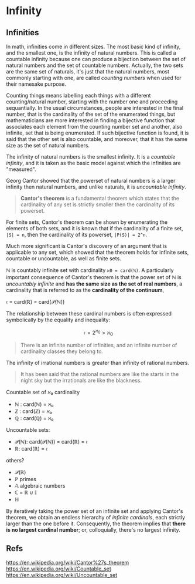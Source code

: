 # Infinity



## Infinities

In math, infinities come in different sizes. The most basic kind of infinity, and the smallest one, is the infinity of natural numbers. This is called a countable infinity because one can produce a bijection between the set of natural numbers and the set of countable numbers. Actually, the two sets are the same set of naturals, it's just that the natural numbers, most commonly starting with one, are called *counting numbers* when used for their namesake purpose.

Counting things means labelling each things with a different counting/natural number, starting with the number one and proceeding sequantially. In the usual circumstances, people are interested in the final number, that is the cardinality of the set of the enumerated things, but mathematicians are more interested in finding a bijective function that associates each element from the counting number set and another, also infinite, set that is being enumerated. If such bijective function is found, it is said that the other set is also countable, and moreover, that it has the same size as the set of natural numbers.

The infinity of natural numbers is the smallest infinity. It is a *countable infinity*, and it is taken as the basic model against which the infinities are "measured".

Georg Cantor showed that the powerset of natural numbers is a larger infinity then natural numbers, and unlike naturals, it is *uncountable infinity*.

> **Cantor's theorem** is a fundamental theorem which states that the cardinality of any set is strictly smaller then the cardinality of its powerset.

For finite sets, Cantor's theorem can be shown by enumerating the elements of both sets, and it is known that if the cardinality of a finite set, `|S| = n`, then the cardinality of its powerset, `|P(S)| = 2^n`.

Much more significant is Cantor's discovery of an argument that is applicable to any set, which showed that the theorem holds for infinite sets, countable or uncountable, as well as finite sets.

ℕ is countably infinite set with cardinality `ℵ0 = card(ℕ)`. A particularly important consequence of Cantor's theorem is that the power set of ℕ is *uncountably infinite* and **has the same size as the set of real numbers**, a cardinality that is referred to as the **cardinality of the continuum**,   

𝔠 = card(ℝ) = card(𝒫(ℕ))

The relationship between these cardinal numbers is often expressed symbolically by the equality and inequality:

$$\mathfrak{c} = 2^{\aleph _0} > \aleph _0$$


> There is an infinite number of infinities, and an infinite number of cardinality classes they belong to.

The infinity of irrational numbers is greater than infinity of rational numbers.

> It has been said that the rational numbers are like the starts in the night sky but the irrationals are like the blackness.


Countable set of ℵ₀ cardinality
- ℕ : card(ℕ) = ℵ₀
- ℤ : card(ℤ) = ℵ₀
- ℚ : card(ℚ) = ℵ₀

Uncountable sets:
- 𝒫(ℕ): card(𝒫(ℕ)) = card(ℝ) = 𝔠
- ℝ:    card(ℝ) = 𝔠


others?
- 𝒫(ℝ)
- ℙ primes
- 𝔸 algebraic numbers
- ℂ = ℝ ∪ 𝕀
- ℍ


By iteratively taking the power set of an infinite set and applying Cantor's theorem, we obtain an endless hierarchy of *infinite cardinals*, each strictly larger than the one before it. Consequently, the theorem implies that **there is no largest cardinal number**; or, colloquially, there's no largest infinity.


## Refs

https://en.wikipedia.org/wiki/Cantor%27s_theorem
https://en.wikipedia.org/wiki/Countable_set
https://en.wikipedia.org/wiki/Uncountable_set

